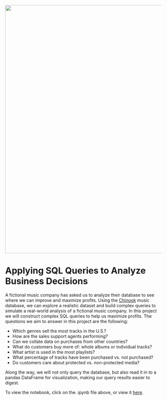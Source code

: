 <div>
  <img src="https://user-images.githubusercontent.com/23434317/163231224-965e71c8-d08a-4cb2-b9b3-b48a5a4afafa.jpg" width="800">
</div>

# Applying SQL Queries to Analyze Business Decisions

A fictional music company has asked us to analyze their database to see where we can improve and maximize profits. Using the [Chinook](https://github.com/lerocha/chinook-database) music database, we can explore a realistic dataset and build complex queries to simulate a real-world analysis of a fictional music company. In this project we will construct complex SQL queries to help us maximize profits. The questions we aim to answer in this project are the following:

* Which genres sell the most tracks in the U.S.?
* How are the sales support agents performing?
* Can we collate data on purchases from other countries?
* What do customers buy more of: whole albums or individual tracks?
* What artist is used in the most playlists?
* What percentage of tracks have been purchased vs. not purchased?
* Do customers care about protected vs. non-protected media?

Along the way, we will not only query the database, but also read it in to a pandas DataFrame for visualization, making our query results easier to digest.

To view the notebook, click on the .ipynb file above, or view it [here](https://nbviewer.org/github/noah-kg/sql-business-analysis/blob/main/Using%20SQL%20for%20Business%20Analysis.ipynb).
